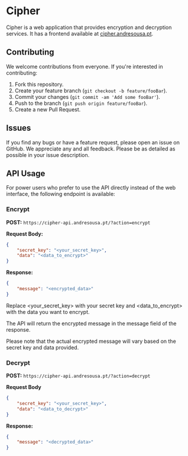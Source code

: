 # Cipher

Cipher is a web application that provides encryption and decryption services. It has a frontend available at [cipher.andresousa.pt](https://cipher.andresousa.pt).


## Contributing

We welcome contributions from everyone. If you're interested in contributing:

1. Fork this repository.
2. Create your feature branch (`git checkout -b feature/fooBar`).
3. Commit your changes (`git commit -am 'Add some fooBar'`).
4. Push to the branch (`git push origin feature/fooBar`).
5. Create a new Pull Request.

## Issues

If you find any bugs or have a feature request, please open an issue on GitHub. We appreciate any and all feedback. Please be as detailed as possible in your issue description.

## API Usage

For power users who prefer to use the API directly instead of the web interface, the following endpoint is available:

### Encrypt

**POST:** `https://cipher-api.andresousa.pt/?action=encrypt`

**Request Body:**
```json
{
    "secret_key": "<your_secret_key>",
    "data": "<data_to_encrypt>"
}
```
**Response:**
```json
{
    "message": "<encrypted_data>"
}
```

Replace <your_secret_key> with your secret key and <data_to_encrypt> with the data you want to encrypt. 

The API will return the encrypted message in the message field of the response. 

Please note that the actual encrypted message will vary based on the secret key and data provided.

### Decrypt

**POST:** `https://cipher-api.andresousa.pt/?action=decrypt`

**Request Body**
```json
{
    "secret_key": "<your_secret_key>",
    "data": "<data_to_decrypt>"
}
```

**Response:**
```json
{
    "message": "<decrypted_data>"
}
```